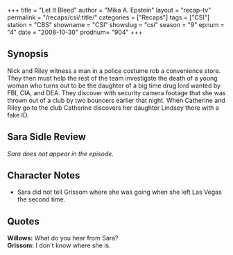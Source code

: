 +++
title = "Let It Bleed"
author = "Mika A. Epstein"
layout = "recap-tv"
permalink = "/recaps/csi/:title/"
categories = ["Recaps"]
tags = ["CSI"]
station = "CBS"
showname = "CSI"
showslug = "csi"
season = "9"
epnum = "4"
date = "2008-10-30"
prodnum= "904"
+++

## Synopsis

Nick and Riley witness a man in a police costume rob a convenience store. They then must help the rest of the team investigate the death of a young woman who turns out to be the daughter of a big time drug lord wanted by FBI, CIA, and DEA. They discover with security camera footage that she was thrown out of a club by two bouncers earlier that night. When Catherine and Riley go to the club Catherine discovers her daughter Lindsey there with a fake ID.

## Sara Sidle Review

_Sara does not appear in the episode._

## Character Notes

* Sara did not tell Grissom where she was going when she left Las Vegas the second time.

## Quotes

**Willows:** What do you hear from Sara?  
**Grissom:** I don't know where she is.

